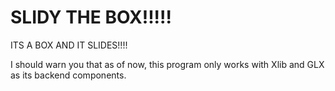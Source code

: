 SLIDY THE BOX!!!!!
==================

ITS A BOX AND IT SLIDES!!!!

I should warn you that as of now, this program only works with Xlib and GLX as its backend components.
